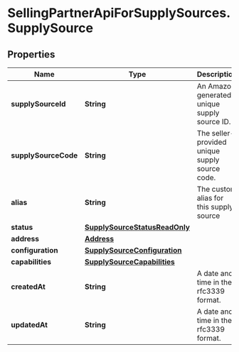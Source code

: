 # SellingPartnerApiForSupplySources.SupplySource

## Properties

Name | Type | Description | Notes
------------ | ------------- | ------------- | -------------
**supplySourceId** | **String** | An Amazon generated unique supply source ID. | [optional] 
**supplySourceCode** | **String** | The seller-provided unique supply source code. | [optional] 
**alias** | **String** | The custom alias for this supply source | [optional] 
**status** | [**SupplySourceStatusReadOnly**](SupplySourceStatusReadOnly.md) |  | [optional] 
**address** | [**Address**](Address.md) |  | [optional] 
**configuration** | [**SupplySourceConfiguration**](SupplySourceConfiguration.md) |  | [optional] 
**capabilities** | [**SupplySourceCapabilities**](SupplySourceCapabilities.md) |  | [optional] 
**createdAt** | **String** | A date and time in the rfc3339 format. | [optional] 
**updatedAt** | **String** | A date and time in the rfc3339 format. | [optional] 


